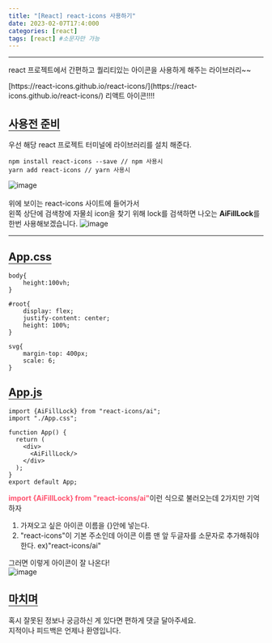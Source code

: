 ```yaml
---
title: "[React] react-icons 사용하기"
date: 2023-02-07T17:4:000
categories: [react]
tags: [react] #소문자만 가능
---
```


---

<p>react 프로젝트에서 간편하고 퀄리티있는 아이콘을 사용하게 해주는 라이브러리~~</p>
[https://react-icons.github.io/react-icons/](https://react-icons.github.io/react-icons/) 리액트 아이콘!!!!<br/>

## <b style="border-bottom:2px solid gray">사용전 준비</b>
<span>우선 해당 react 프로젝트 터미널에 라이브러리를 설치 해준다.</span>
```
npm install react-icons --save // npm 사용시
yarn add react-icons // yarn 사용시
```
![image](https://user-images.githubusercontent.com/88264006/217190949-69a02f1c-1b6f-45cf-8429-8d0fbf7d8ccb.png)<br/>
<br/>
<span>위에 보이는 react-icons 사이트에 들어가서</span><br/>
<span>왼쪽 상단에 검색창에 자물쇠 icon을 찾기 위해 lock를 검색하면 나오는 <b>AiFillLock</b>를 한번 사용해보겠습니다.</span>
![image](https://user-images.githubusercontent.com/88264006/217192731-0d9b5885-8736-4da3-851d-5a6b5a412ce2.png)<br/>

***

## <b style="border-bottom:2px solid gray">App.css</b>
```react
body{
    height:100vh;
}

#root{
    display: flex;
    justify-content: center;
    height: 100%;
}

svg{
    margin-top: 400px;
    scale: 6;
}
```

## <b style="border-bottom:2px solid gray">App.js</b>
```react
import {AiFillLock} from "react-icons/ai";
import "./App.css";

function App() {
  return (
    <div>
      <AiFillLock/>
    </div>
  );
}
export default App;
```

<p><b style="color:#ff526f">import {AiFillLock} from "react-icons/ai"</b>이런 식으로 불러오는데 2가지만 기억하자</p>

1. 가져오고 싶은 아이콘 이름을 {}안에 넣는다.
2. "react-icons"이 기본 주소인데 아이콘 이름 맨 앞 두글자를 소문자로 추가해줘야 한다. ex)"react-icons/ai"

<span>그러면 이렇게 아이콘이 잘 나온다!</span><br/>
![image](https://user-images.githubusercontent.com/88264006/217201288-116989e4-84c7-4055-ae65-65bf5e922f44.png)
<br/>

## <b style="border-bottom:2px solid gray">마치며</b>
<P>혹시 잘못된 정보나 궁금하신 게 있다면 편하게 댓글 달아주세요.<br/>
지적이나 피드백은 언제나 환영입니다.</p>

